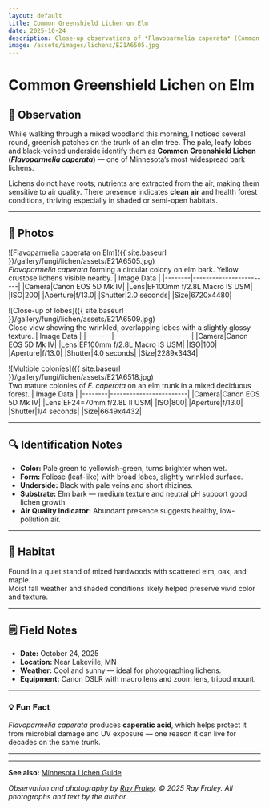 ```yaml
---
layout: default
title: Common Greenshield Lichen on Elm
date: 2025-10-24
description: Close-up observations of *Flavoparmelia caperata* (Common Greenshield Lichen) on an elm tree in Minnesota.
image: /assets/images/lichens/E21A6505.jpg
---
```


# Common Greenshield Lichen on Elm

## 🌿 Observation
While walking through a mixed woodland this morning, I noticed several round, greenish patches on the trunk of an elm tree. The pale, leafy lobes and black-veined underside identify them as **Common Greenshield Lichen (*Flavoparmelia caperata*)** — one of Minnesota’s most widespread bark lichens.

Lichens do not have roots; nutrients are extracted from the air, making them sensitive to air quality. There presence indicates **clean air** and health forest conditions, thriving especially in shaded or semi-open habitats. 

---

## 📸 Photos

![Flavoparmelia caperata on Elm]({{ site.baseurl }}/gallery/fungi/lichen/assets/E21A6505.jpg)<br>
*Flavoparmelia caperata* forming a circular colony on elm bark. Yellow crustose lichens visible nearby.
|            Image Data           |
|--------|------------------------|
|Camera|Canon EOS 5D Mk IV|
|Lens|EF100mm f/2.8L Macro IS USM|
|ISO|200|
|Aperture|f/13.0|
|Shutter|2.0 seconds|
|Size|6720x4480|

![Close-up of lobes]({{ site.baseurl }}/gallery/fungi/lichen/assets/E21A6509.jpg)<br>
Close view showing the wrinkled, overlapping lobes with a slightly glossy texture.
|            Image Data           |
|--------|------------------------|
|Camera|Canon EOS 5D Mk IV|
|Lens|EF100mm f/2.8L Macro IS USM|
|ISO|100|
|Aperture|f/13.0|
|Shutter|4.0 seconds|
|Size|2289x3434|


![Multiple colonies]({{ site.baseurl }}/gallery/fungi/lichen/assets/E21A6518.jpg)<br>
Two mature colonies of *F. caperata* on an elm trunk in a mixed deciduous forest.
|            Image Data           |
|--------|------------------------|
|Camera|Canon EOS 5D Mk IV|
|Lens|EF24=70mm f/2.8L II USM|
|ISO|800|
|Aperture|f/13.0|
|Shutter|1/4 seconds|
|Size|6649x4432|


---

## 🔍 Identification Notes
- **Color:** Pale green to yellowish-green, turns brighter when wet.  
- **Form:** Foliose (leaf-like) with broad lobes, slightly wrinkled surface.  
- **Underside:** Black with pale veins and short rhizines.  
- **Substrate:** Elm bark — medium texture and neutral pH support good lichen growth.  
- **Air Quality Indicator:** Abundant presence suggests healthy, low-pollution air.  

---

## 🧭 Habitat
Found in a quiet stand of mixed hardwoods with scattered elm, oak, and maple.  
Moist fall weather and shaded conditions likely helped preserve vivid color and texture.

---

## 🗒️ Field Notes
- **Date:** October 24, 2025  
- **Location:** Near Lakeville, MN  
- **Weather:** Cool and sunny — ideal for photographing lichens.  
- **Equipment:** Canon DSLR with macro lens and zoom lens, tripod mount.  

---

### 💡 Fun Fact
*Flavoparmelia caperata* produces **caperatic acid**, which helps protect it from microbial damage and UV exposure — one reason it can live for decades on the same trunk.

---
---
**See also:** [Minnesota Lichen Guide](/field-notes/minnesota-lichen-guide/)

_Observation and photography by [Ray Fraley](https://www.rayfraley.com)._
*© 2025 Ray Fraley. All photographs and text by the author.*